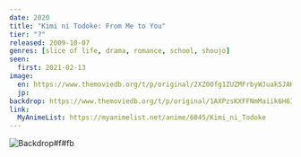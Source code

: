 ```yaml
---
date: 2020
title: "Kimi ni Todoke: From Me to You"
tier: "?"
released: 2009-10-07
genres: [slice of life, drama, romance, school, shoujo]
seen:
  first: 2021-02-13
image:
  en: https://www.themoviedb.org/t/p/original/2XZ0Ofg1ZUZMFrbyWJuakSJAKZz.jpg
  jp: 
backdrop: https://www.themoviedb.org/t/p/original/1AXPzsKXFFNmMaiik6H6I4uBrLZ.jpg
link:
  MyAnimeList: https://myanimelist.net/anime/6045/Kimi_ni_Todoke
---
```


![Backdrop#f#fb](https://www.themoviedb.org/t/p/original/5Ktpz72iBqPTlC1sXJU6EvAaE5N.jpg "Source: TMDB")
